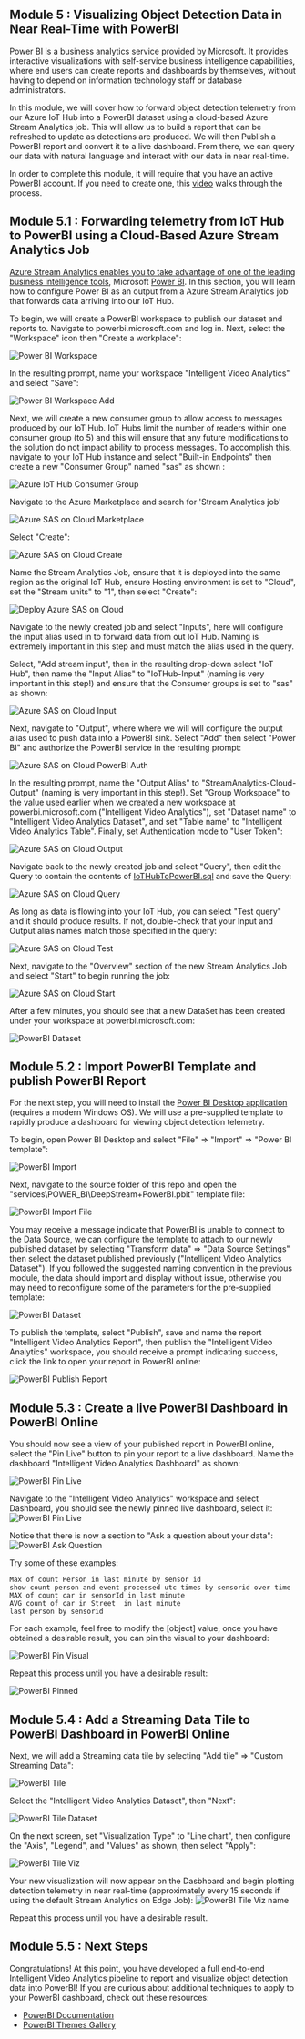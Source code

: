 ## Module 5 : Visualizing Object Detection Data in Near Real-Time with PowerBI

Power BI is a business analytics service provided by Microsoft. It provides interactive visualizations with self-service business intelligence capabilities, where end users can create reports and dashboards by themselves, without having to depend on information technology staff or database administrators.

In this module, we will cover how to forward object detection telemetry from our Azure IoT Hub into a PowerBI dataset using a cloud-based Azure Stream Analytics job.  This will allow us to build a report that can be refreshed to update as detections are produced.  We will then Publish a PowerBI report and convert it to a live dashboard.  From there, we can query our data with natural language and interact with our data in near real-time.

In order to complete this module, it will require that you have an active PowerBI account.  If you need to create one, this [video](https://channel9.msdn.com/Blogs/BretStateham/Signing-up-for-Power-BI) walks through the process.

## Module 5.1 : Forwarding telemetry from IoT Hub to PowerBI using a Cloud-Based Azure Stream Analytics Job

[Azure Stream Analytics enables you to take advantage of one of the leading business intelligence tools](https://docs.microsoft.com/en-us/azure/stream-analytics/stream-analytics-power-bi-dashboard?WT.mc_id=julyot-iva-pdecarlo), Microsoft [Power BI](https://docs.microsoft.com/en-us/power-bi/fundamentals/power-bi-overview?WT.mc_id=julyot-iva-pdecarlo). In this section, you will learn how to configure Power BI as an output from a Azure Stream Analytics job that forwards data arriving into our IoT Hub.

To begin, we will create a PowerBI workspace to publish our dataset and reports to. Navigate to powerbi.microsoft.com and log in.  Next, select the "Workspace" icon then "Create a workplace":

![Power BI Workspace](../assets/PowerBIWorkspace.PNG)

In the resulting prompt, name your workspace "Intelligent Video Analytics" and select "Save":

![Power BI Workspace Add](../assets/PowerBIWorkspaceAdd.PNG)

Next, we will create a new consumer group to allow access to messages produced by our IoT Hub.  IoT Hubs limit the number of readers within one consumer group (to 5) and this will ensure that any future modifications to the solution do not impact ability to process messages. To accomplish this, navigate to your IoT Hub instance and select "Built-in Endpoints" then create a new "Consumer Group" named "sas" as shown :

![Azure IoT Hub Consumer Group](../assets/IoTHubConsumerGroup.PNG)

Navigate to the Azure Marketplace and search for 'Stream Analytics job' 

![Azure SAS on Cloud Marketplace](../assets/AzureSASonCloudMarketplace.PNG)

Select "Create":

![Azure SAS on Cloud Create](../assets/AzureSASonCloudCreate.PNG)

Name the Stream Analytics Job, ensure that it is deployed into the same region as the original IoT Hub, ensure Hosting environment is set to "Cloud", set the "Stream units" to "1", then select "Create":

![Deploy Azure SAS on Cloud](../assets/DeploySASonCloud.PNG)

Navigate to the newly created job and select "Inputs", here will configure the input alias used in to forward data from out IoT Hub.  Naming is extremely important in this step and must match the alias used in the query.  

Select, "Add stream input", then in the resulting drop-down select "IoT Hub", then name the "Input Alias" to "IoTHub-Input" (naming is very important in this step!) and ensure that the Consumer groups is set to "sas" as shown:

![Azure SAS on Cloud Input](../assets/AzureSASonCloudInput.PNG)

Next, navigate to "Output", where where we will will configure the output alias used to push data into a PowerBI sink.  Select "Add" then select "Power BI" and authorize the PowerBI service in the resulting prompt:  

![Azure SAS on Cloud PowerBI Auth](../assets/PowerBIAuth.PNG) 

In the resulting prompt, name the "Output Alias" to "StreamAnalytics-Cloud-Output" (naming is very important in this step!).  Set "Group Workspace" to the value used earlier when we created a new workspace at powerbi.microsoft.com ("Intelligent Video Analytics"),  set "Dataset name" to "Intelligent Video Analytics Dataset", and set "Table name" to "Intelligent Video Analytics Table".  Finally, set Authentication mode to "User Token":

![Azure SAS on Cloud Output](../assets/AzureSASonCloudOutput.PNG)

Navigate back to the newly created job and select "Query", then edit the Query to contain the contents of [IoTHubToPowerBI.sql](../services/AZURE_STREAMING_ANALYTICS/Cloud/IoTHubToPowerBI.sql) and save the Query:

![Azure SAS on Cloud Query](../assets/AzureSASonCloudQuery.PNG)

As long as data is flowing into your IoT Hub, you can select "Test query" and it should produce results.  If not, double-check that your Input and Output alias names match those specified in the query:

![Azure SAS on Cloud Test](../assets/AzureSASonCloudTest.PNG)

Next, navigate to the "Overview" section of the new Stream Analytics Job and select "Start" to begin running the job:

![Azure SAS on Cloud Start](../assets/AzureSASonCloudStart.PNG)

After a few minutes, you should see that a new DataSet has been created under your workspace at powerbi.microsoft.com:

![PowerBI Dataset](../assets/PowerBIDataset.PNG)

## Module 5.2 : Import PowerBI Template and publish PowerBI Report 

For the next step, you will need to install the [Power BI Desktop application](https://powerbi.microsoft.com/en-us/desktop/) (requires a modern Windows OS).  We will use a pre-supplied template to rapidly produce a dashboard for viewing object detection telemetry.

To begin, open Power BI Desktop and select "File" => "Import" => "Power BI template":

![PowerBI Import](../assets/PowerBIImport.PNG)

Next, navigate to the source folder of this repo and open the "services\POWER_BI\DeepStream+PowerBI.pbit" template file:

![PowerBI Import File](../assets/PowerBIImportFile.PNG)

You may receive a message indicate that PowerBI is unable to connect to the Data Source, we can configure the template to attach to our newly published dataset by selecting "Transform data" => "Data Source Settings" then select the dataset published previously ("Intelligent Video Analytics Dataset").  If you followed the suggested naming convention in the previous module, the data should import and display without issue, otherwise you may need to reconfigure some of the parameters for the pre-supplied template:

![PowerBI Dataset](../assets/PowerBIDatasource.PNG)

To publish the template, select "Publish", save and name the report "Intelligent Video Analytics Report", then publish the "Intelligent Video Analytics" workspace, you should receive a prompt indicating success, click the link to open your report in PowerBI online:

![PowerBI Publish Report](../assets/PowerBIPublishReport.PNG)

## Module 5.3 : Create a live PowerBI Dashboard in PowerBI Online 

You should now see a view of your published report in PowerBI online, select the "Pin Live" button to pin your report to a live dashboard.  Name the dashboard "Intelligent Video Analytics Dashboard" as shown:

![PowerBI Pin Live](../assets/PowerBIPinLive.PNG)

Navigate to the "Intelligent Video Analytics" workspace and select Dashboard, you should see the newly pinned live dashboard, select it:
![PowerBI Pin Live](../assets/PowerBINewDashboard.PNG)

Notice that there is now a section to "Ask a question about your data":
![PowerBI Ask Question](../assets/PowerBIAskQuestion.PNG)

Try some of these examples:
```
Max of count Person in last minute by sensor id
show count person and event processed utc times by sensorid over time
MAX of count car in sensorId in last minute
AVG count of car in Street  in last minute
last person by sensorid
```

For each example, feel free to modify the [object] value, once you have obtained a desirable result, you can pin the visual to your dashboard: 

![PowerBI Pin Visual](../assets/PowerBIPinVisual.PNG)

Repeat this process until you have a desirable result:

![PowerBI Pinned](../assets/PowerBIPinned.PNG)

## Module 5.4 : Add a Streaming Data Tile to PowerBI Dashboard in PowerBI Online 

Next, we will add a Streaming data tile by selecting "Add tile" => "Custom Streaming Data":

![PowerBI Tile](../assets/PowerBITile.PNG)

Select the "Intelligent Video Analytics Dataset", then "Next":

![PowerBI Tile Dataset](../assets/PowerBITileDataset.PNG)

On the next screen, set "Visualization Type" to "Line chart", then configure the "Axis", "Legend", and "Values" as shown, then select "Apply":

![PowerBI Tile Viz](../assets/PowerBITileViz.PNG)

Your new visualization will now appear on the Dasbhoard and begin plotting detection telemetry in near real-time (approximately every 15 seconds if using the default Stream Analytics on Edge Job):
![PowerBI Tile Viz name](../assets/PowerBITileVizName.PNG)

Repeat this process until you have a desirable result.

## Module 5.5 : Next Steps

Congratulations!  At this point, you have developed a full end-to-end Intelligent Video Analytics pipeline to report and visualize object detection data into PowerBI!  If you are curious about additional techniques to apply to your PowerBI dashboard, check out these resources:

* [PowerBI Documentation](https://docs.microsoft.com/en-us/power-bi/)
* [PowerBI Themes Gallery](https://community.powerbi.com/t5/Themes-Gallery/bd-p/ThemesGallery)